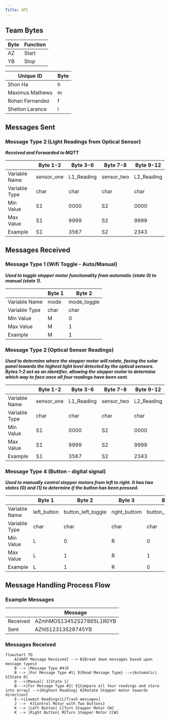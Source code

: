```yaml
---
Title: API
---
```

## Team Bytes
| Byte | Function |
|----|-------|
| AZ | Start |
| YB | Stop  |

| Unique ID | Byte |
|-----|-----|
|Shon Ha| h |
|Maximus Mathews|m|
|Rohan Fernandez|f|
|Shelton Larance|l|

## Messages Sent
### Message Type 2 (Light Readings from Optical Sensor)

<b><i>Received and Forwarded to MQTT</i></b>

|               | Byte 1-2   | Byte 3-6   | Byte 7-8   | Byte 9-12 |
|---------------|------------|------------|------------|-----------|
| Variable Name | sensor_one | L1_Reading | sensor_two | L2_Reading | 
| Variable Type | char       | char       | char       | char       | 
| Min Value     | S1         | 0000          | S2         | 0000          |
| Max Value     | S1         | 9999       | S2         | 9999       | 
| Example       | S1         | 3567       | S2         | 2343       | 

## Messages Received
### Message Type 1 (Wifi Toggle - Auto/Manual)

<b><i>Used to toggle stepper motor functionality from automatic (state 0) to manual (state 1).</i></b>

|               | Byte 1      | Byte 2 |
|---------------|-------------|--------|
| Variable Name | mode | mode_toggle |  
| Variable Type | char    |  char | 
| Min Value     | M           |   0|
| Max Value     | M           |   1|
| Example       | M           |   1|

### Message Type 2 (Optical Sensor Readings)

<b><i>Used to determine where the stepper motor will rotate, facing the solar panel towards the highest light level detected by the optical sensors. Bytes 1-2 act as an identifier, allowing the stepper motor to determine which way to face once all four readings have been sent.</i></b>

|               | Byte 1-2   | Byte 3-6   | Byte 7-8   | Byte 9-12 |
|---------------|------------|------------|------------|-----------|
| Variable Name | sensor_one | L1_Reading | sensor_two | L2_Reading | 
| Variable Type | char       | char       | char       | char       | 
| Min Value     | S1         | 0000          | S2         | 0000          |
| Max Value     | S1         | 9999       | S2         | 9999       | 
| Example       | S1         | 3567       | S2         | 2343       | 

### Message Type 4 (Button - digital signal)

<b><i>Used to manually control stepper motors from left to right. It has two states (0) and (1) to determine if the button has been pressed.</i></b>

|               | Byte 1      | Byte 2       | Byte 3 | Byte 4 |
|---------------|-------------|--------------|--------|--------|
| Variable Name | left_button | button_left_toggle |right_buttom| button_right_toggle|
| Variable Type | char     | char    | char| char   |
| Min Value     | L           | 0            | R|0|
| Max Value     | L           | 1            |R|1|
| Example       | L           | 1            |R|0|

## Message Handling Process Flow
### Example Messages
|    | Message |
|-----|--------|
|Received| AZmhMOS13452S27865L1R0YB|
|Sent| AZhlS12313S28745YB |
### Messages Received

```mermaid
flowchart TD
    A[UART Message Received] --> B{Break down messages based upon message types}
    B --> |Message Type #4|K
    B --> |For Message Type #1| D{Read Message Type} -->|Automatic| G[State 0] 
    D -->|Manual| J[State 1]
    B -->|For Message Type #2| E{Compare all four readings and store into array} -->|Highest Reading| H[Rotate Stepper motor towards direction]
    E-->|Lowest Readings|L[Trash messages]
    J -->  K{Control Motor with Two Buttons}
    K --> |Left Button| C[Turn Stepper Motor CW]
    K --> |Right Button| M[Turn Stepper Motor CCW]
```
